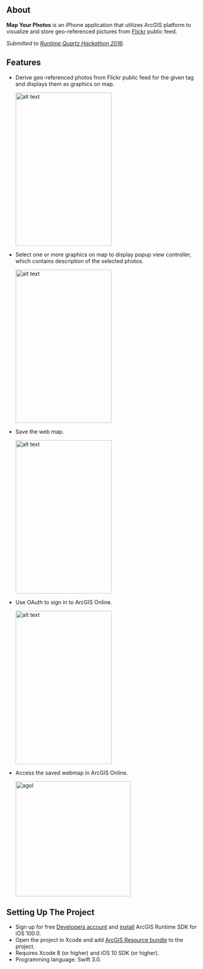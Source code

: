 ## About

<b>Map Your Photos</b> is an iPhone application that utilizes ArcGIS platform to visualize and store geo-referenced pictures from [Flickr](https://www.flickr.com/) public feed.

*Submitted to [Runtime Quartz Hackathon 2016](https://blogs.esri.com/esri/arcgis/2017/01/06/runtime-quartz-hackathon-results/).*

## Features
* Derive geo-referenced photos from Flickr public feed for the given tag and displays them as  graphics on map.

  <img src="https://cloud.githubusercontent.com/assets/8196343/24078836/f4d2ad4c-0c35-11e7-8b57-1c24e2cab204.png" alt="alt text" width="250" height="400">

* Select one or more graphics on map to display popup view controller, which contains description of the selected photos.

  <img src="https://cloud.githubusercontent.com/assets/8196343/23489403/0567b752-fea7-11e6-8d64-11fe1c102e90.png" alt="alt text" width="250" height="400">

* Save the web map.

  <img src="https://cloud.githubusercontent.com/assets/8196343/23489455/4ecdfea6-fea7-11e6-8c92-4bc20488b94f.png" alt="alt text" width="250" height="400">

* Use OAuth to sign in to ArcGIS Online.

  <img src="https://cloud.githubusercontent.com/assets/8196343/23490723/ed1708ee-feae-11e6-96d9-74843d608b9f.png" alt="alt text" width="250" height="400">

* Access the saved webmap in ArcGIS Online.

  <img width="300" alt="agol" src="https://cloud.githubusercontent.com/assets/8196343/23489500/9b5a02a6-fea7-11e6-9caf-8a1e4b272253.png">

## Setting Up The Project

* Sign up for free [Developers account](https://developers.arcgis.com/sign-in/) and [install](https://developers.arcgis.com/ios/latest/swift/guide/install.htm) ArcGIS Runtime SDK for iOS 100.0.
* Open the project in Xcode and add [ArcGIS Resource bundle](https://developers.arcgis.com/ios/latest/swift/guide/install.htm#ESRI_SECTION2_0A8B5D37BCC649448D1A771ECBAE101A) to the project.
* Requires Xcode 8 (or higher) and iOS 10 SDK (or higher).
* Programming language: Swift 3.0.
